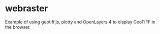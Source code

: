 # webraster

Example of using geotiff.js, plotty and OpenLayers 4 to display GeoTIFF in the browser.
